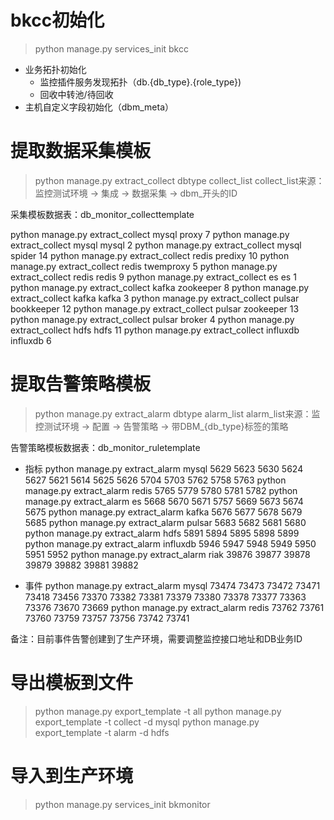 # bkcc初始化

> python manage.py services_init bkcc

- 业务拓扑初始化
  - 监控插件服务发现拓扑（db.{db_type}.{role_type})
  - 回收中转池/待回收
- 主机自定义字段初始化（dbm_meta）

# 提取数据采集模板

> python manage.py extract_collect dbtype collect_list
> collect_list来源：监控测试环境 -> 集成 -> 数据采集 -> dbm_开头的ID

采集模板数据表：db_monitor_collecttemplate

python manage.py extract_collect mysql proxy 7
python manage.py extract_collect mysql mysql 2
python manage.py extract_collect mysql spider 14
python manage.py extract_collect redis predixy 10
python manage.py extract_collect redis twemproxy 5
python manage.py extract_collect redis redis 9
python manage.py extract_collect es es 1
python manage.py extract_collect kafka zookeeper 8
python manage.py extract_collect kafka kafka 3
python manage.py extract_collect pulsar bookkeeper 12
python manage.py extract_collect pulsar zookeeper 13
python manage.py extract_collect pulsar broker 4
python manage.py extract_collect hdfs hdfs 11
python manage.py extract_collect influxdb influxdb 6


# 提取告警策略模板

> python manage.py extract_alarm dbtype alarm_list
> alarm_list来源：监控测试环境 -> 配置 -> 告警策略 -> 带DBM_{db_type}标签的策略

告警策略模板数据表：db_monitor_ruletemplate

- 指标
python manage.py extract_alarm mysql 5629 5623 5630 5624 5627 5621 5614 5625 5626 5704 5703 5762 5758 5763
python manage.py extract_alarm redis 5765 5779 5780 5781 5782
python manage.py extract_alarm es 5668 5670 5671 5757 5669 5673 5674 5675
python manage.py extract_alarm kafka 5676 5677 5678 5679 5685
python manage.py extract_alarm pulsar 5683 5682 5681 5680
python manage.py extract_alarm hdfs 5891 5894 5895 5898 5899
python manage.py extract_alarm influxdb 5946 5947 5948 5949 5950 5951 5952
python manage.py extract_alarm riak 39876 39877 39878 39879 39882 39881 39882

- 事件
python manage.py extract_alarm mysql 73474 73473 73472 73471 73418 73456 73370 73382 73381 73379 73380 73378 73377 73363 73376 73670 73669
python manage.py extract_alarm redis 73762 73761 73760 73759 73757 73756 73742 73741

备注：目前事件告警创建到了生产环境，需要调整监控接口地址和DB业务ID

# 导出模板到文件

> python manage.py export_template -t all
> python manage.py export_template -t collect -d mysql
> python manage.py export_template -t alarm -d hdfs

# 导入到生产环境

> python manage.py services_init bkmonitor
